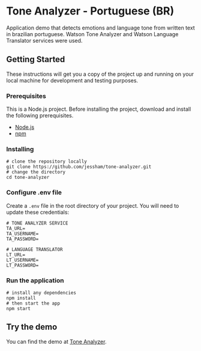 # Tone Analyzer - Portuguese (BR)

Application demo that detects emotions and language tone from written text in brazilian portuguese.
Watson Tone Analyzer and Watson Language Translator services were used.

## Getting Started

These instructions will get you a copy of the project up and running on your local machine for development and testing purposes.

### Prerequisites

This is a Node.js project. Before installing the project, download and install the following prerequisites.

* [Node.js](https://nodejs.org/en/)
* [npm](https://www.npmjs.com/)

### Installing

```
# clone the repository locally
git clone https://github.com/jessham/tone-analyzer.git
# change the directory
cd tone-analyzer
```

### Configure .env file

Create a ```.env``` file in the root directory of your project.
You will need to update these credentials:
```
# TONE ANALYZER SERVICE
TA_URL=
TA_USERNAME=
TA_PASSWORD=

# LANGUAGE TRANSLATOR
LT_URL=
LT_USERNAME=
LT_PASSWORD=
```

### Run the application
```
# install any dependencies
npm install
# then start the app
npm start
```

## Try the demo

You can find the demo at [Tone Analyzer](https://tone-analyzer-pt.mybluemix.net/).